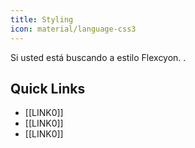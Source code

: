 ```yaml
---
title: Styling
icon: material/language-css3
---
```


Si usted está buscando a estilo Flexcyon.
.

## Quick Links
- [[LINK0]]
- [[LINK0]]
- [[LINK0]]